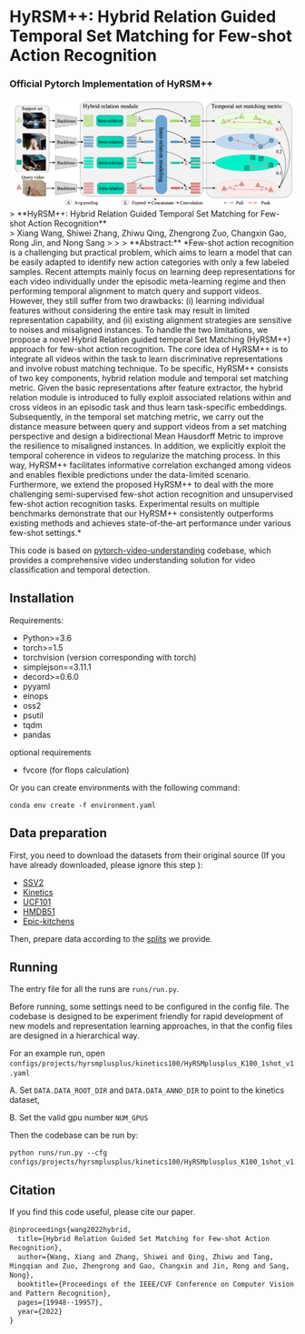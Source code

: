 # HyRSM++: Hybrid Relation Guided Temporal Set Matching for Few-shot Action Recognition
### Official Pytorch Implementation of HyRSM++

<img src = "HyRSMplusplus_arch.png" width="800">
> **HyRSM++: Hybrid Relation Guided Temporal Set Matching for Few-shot Action Recognition**<br>
> Xiang Wang,  Shiwei Zhang,  Zhiwu Qing, Zhengrong Zuo,  Changxin Gao,  Rong Jin, and Nong Sang
>
<!-- > [Paper](https://openaccess.thecvf.com/content/CVPR2022/papers/Wang_Hybrid_Relation_Guided_Set_Matching_for_Few-Shot_Action_Recognition_CVPR_2022_paper.pdf), [Project](https://hyrsm-cvpr2022.github.io/) -->
>
> **Abstract:** *Few-shot action recognition is a challenging but practical problem, which aims to learn a model that can be easily adapted to identify new action categories with only a few labeled samples. Recent attempts mainly focus on learning deep representations for each video individually under the episodic meta-learning regime and then performing temporal alignment to match query and support videos. However, they still suffer from two drawbacks: (i) learning individual features without considering the entire task may result in limited representation capability, and (ii) existing alignment strategies are sensitive to noises and misaligned instances. To handle the two limitations, we propose a novel Hybrid Relation guided temporal Set Matching (HyRSM++) approach for few-shot action recognition. The core idea of HyRSM++ is to integrate all videos within the task to learn discriminative representations and involve robust matching technique. To be specific, HyRSM++ consists of two key components, hybrid relation module and temporal set matching metric. Given the basic representations after feature extractor, the hybrid relation module is introduced to fully exploit associated relations within and cross videos in an episodic task and thus learn task-specific embeddings. Subsequently, in the temporal set matching metric, we carry out the distance measure between query and support videos from a set matching perspective and design a bidirectional Mean Hausdorff Metric to improve the resilience to misaligned instances. In addition, we explicitly exploit the temporal coherence in videos to regularize the matching process. In this way, HyRSM++ facilitates informative correlation exchanged among videos and enables flexible predictions under the data-limited scenario. Furthermore, we extend the proposed HyRSM++ to deal with the more challenging semi-supervised few-shot action recognition and unsupervised few-shot action recognition tasks. Experimental results on multiple benchmarks demonstrate that our HyRSM++ consistently outperforms existing methods and achieves state-of-the-art performance under various few-shot settings.*


This code is based on [pytorch-video-understanding](https://github.com/alibaba-mmai-research/TAdaConv) codebase, which provides a comprehensive video understanding solution for video classification and temporal detection. 

## Installation

Requirements:
- Python>=3.6
- torch>=1.5
- torchvision (version corresponding with torch)
- simplejson==3.11.1
- decord>=0.6.0
- pyyaml
- einops
- oss2
- psutil
- tqdm
- pandas

optional requirements
- fvcore (for flops calculation)

Or you can create environments with the following command:
```
conda env create -f environment.yaml
```

## Data preparation

First, you need to download the datasets from their original source (If you have already downloaded, please ignore this step
):

- [SSV2](https://20bn.com/datasets/something-something#download)
- [Kinetics](https://github.com/Showmax/kinetics-downloader)
- [UCF101](https://www.crcv.ucf.edu/data/UCF101.php)
- [HMDB51](https://serre-lab.clps.brown.edu/resource/hmdb-a-large-human-motion-database/#Downloads)
- [Epic-kitchens](https://epic-kitchens.github.io/2022)

Then, prepare data according to the [splits](configs/projects/hyrsmplusplus) we provide.

## Running
The entry file for all the runs are `runs/run.py`. 

Before running, some settings need to be configured in the config file. 
The codebase is designed to be experiment friendly for rapid development of new models and representation learning approaches, in that the config files are designed in a hierarchical way.

For an example run, open `configs/projects/hyrsmplusplus/kinetics100/HyRSMplusplus_K100_1shot_v1.yaml`

A. Set `DATA.DATA_ROOT_DIR` and `DATA.DATA_ANNO_DIR` to point to the kinetics dataset, 

B. Set the valid gpu number `NUM_GPUS`

Then the codebase can be run by:
```
python runs/run.py --cfg configs/projects/hyrsmplusplus/kinetics100/HyRSMplusplus_K100_1shot_v1.yaml
```

## Citation
If you find this code useful, please cite our paper.

~~~~
@inproceedings{wang2022hybrid,
  title={Hybrid Relation Guided Set Matching for Few-shot Action Recognition},
  author={Wang, Xiang and Zhang, Shiwei and Qing, Zhiwu and Tang, Mingqian and Zuo, Zhengrong and Gao, Changxin and Jin, Rong and Sang, Nong},
  booktitle={Proceedings of the IEEE/CVF Conference on Computer Vision and Pattern Recognition},
  pages={19948--19957},
  year={2022}
}
~~~~
